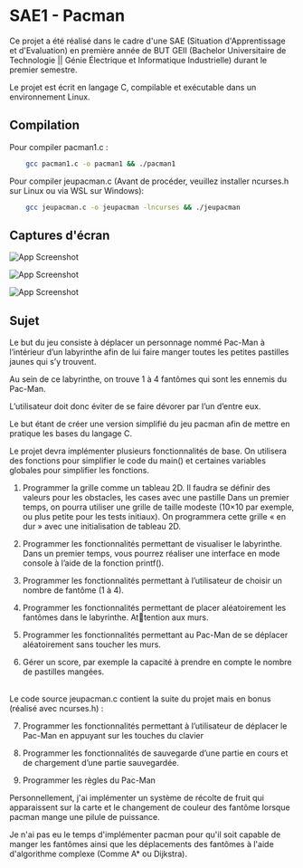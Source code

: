 
# SAE1 - Pacman

Ce projet a été réalisé dans le cadre d'une SAE (Situation d'Apprentissage et d'Evaluation) en première année de BUT GEII (Bachelor Universitaire de Technologie || Génie Électrique et Informatique Industrielle) durant le premier semestre.

Le projet est écrit en langage C, compilable et exécutable dans un environnement Linux.







## Compilation

Pour compiler pacman1.c :

```bash
    gcc pacman1.c -o pacman1 && ./pacman1
```

Pour compiler jeupacman.c (Avant de procéder, veuillez installer ncurses.h sur Linux ou via WSL sur Windows):

```bash
    gcc jeupacman.c -o jeupacman -lncurses && ./jeupacman
```

    
## Captures d'écran

![App Screenshot](https://i.ibb.co/GFM3mbK/image.png)

![App Screenshot](https://i.ibb.co/gwVbD32/image2.png)

![App Screenshot](https://i.ibb.co/x35bt6n/image3.png)


## Sujet

Le but du jeu consiste à déplacer un personnage nommé Pac-Man à l’intérieur d’un labyrinthe afin de lui faire manger toutes les petites pastilles
jaunes qui s’y trouvent. 

Au sein de ce labyrinthe, on trouve 1 à 4 fantômes
qui sont les ennemis du Pac-Man.

L’utilisateur doit donc éviter de se faire
dévorer par l’un d’entre eux.

Le but étant de créer une version simplifié du jeu pacman afin de mettre en pratique les bases du langage C.

Le projet devra implémenter plusieurs fonctionnalités de base. On utilisera des fonctions pour simplifier le
code du main() et certaines variables globales pour simplifier les fonctions.

1. Programmer la grille comme un tableau 2D. Il faudra se définir des valeurs pour les obstacles, les cases avec une pastille
Dans un premier temps, on pourra utiliser une grille de taille modeste (10×10 par exemple, ou plus petite
pour les tests initiaux). 
On programmera cette grille « en dur » avec une initialisation de tableau 2D.

2. Programmer les fonctionnalités permettant de visualiser le labyrinthe. Dans un premier temps, vous pourrez réaliser une interface en mode console à l’aide de la fonction printf().

3. Programmer les fonctionnalités permettant à l’utilisateur de choisir un nombre de fantôme (1 à 4).

4. Programmer les fonctionnalités permettant de placer aléatoirement les fantômes dans le labyrinthe. Attention aux murs.

5. Programmer les fonctionnalités permettant au Pac-Man de se déplacer aléatoirement sans toucher les murs.

6. Gérer un score, par exemple la capacité à prendre en compte le nombre de pastilles mangées.

\
Le code source jeupacman.c contient la suite du projet mais en bonus (réalisé avec ncurses.h) :

7. Programmer les fonctionnalités permettant à l’utilisateur de déplacer le Pac-Man en appuyant sur les touches du clavier

8. Programmer les fonctionnalités de sauvegarde d’une partie en cours et de chargement d’une partie sauvegardée.

9. Programmer les règles du Pac-Man

Personnellement, j'ai implémenter un système de récolte de fruit qui apparaissent sur la carte et le changement de couleur des fantôme lorsque pacman mange une pilule de puissance. 

Je n'ai pas eu le temps d'implémenter pacman pour qu'il soit capable de manger les fantômes ainsi que les déplacements des fantômes à l'aide d'algorithme complexe (Comme A* ou Dijkstra).
